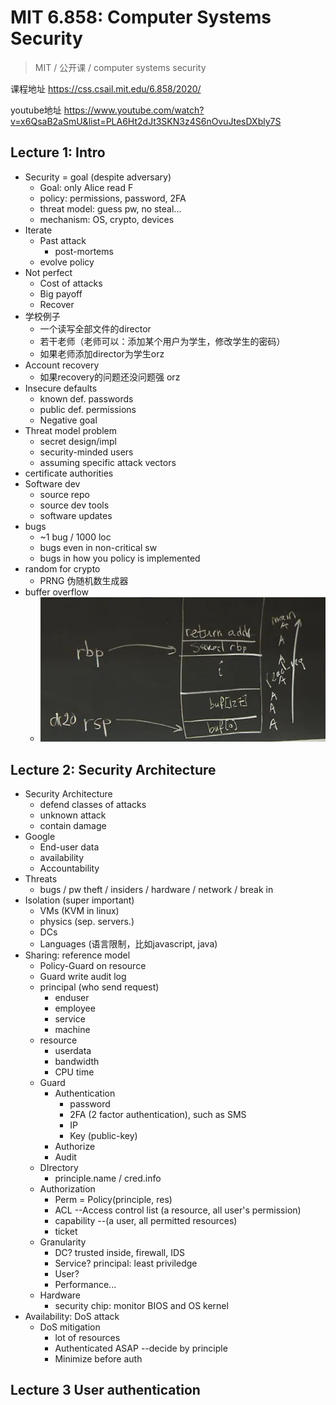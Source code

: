 # MIT 6.858: Computer Systems Security

> MIT / 公开课 / computer systems security

课程地址 https://css.csail.mit.edu/6.858/2020/

youtube地址 https://www.youtube.com/watch?v=x6QsaB2aSmU&list=PLA6Ht2dJt3SKN3z4S6nOvuJtesDXbly7S

## Lecture 1: Intro

- Security = goal (despite adversary)
  - Goal: only Alice read F
  - policy: permissions, password, 2FA
  - threat model: guess pw, no steal...
  - mechanism: OS, crypto, devices
- Iterate
  - Past attack
    - post-mortems
  - evolve policy
- Not perfect
  - Cost of attacks
  - Big payoff
  - Recover
- 学校例子
  - 一个读写全部文件的director
  - 若干老师（老师可以：添加某个用户为学生，修改学生的密码）
  - 如果老师添加director为学生orz
- Account recovery
  - 如果recovery的问题还没问题强 orz
- Insecure defaults
  - known def. passwords
  - public def. permissions
  - Negative goal
- Threat model problem
  - secret design/impl
  - security-minded users
  - assuming specific attack vectors
- certificate authorities
- Software dev
  - source repo
  - source dev tools
  - software updates
- bugs
  - ~1 bug / 1000 loc
  - bugs even in non-critical sw
  - bugs in how you policy is implemented
- random for crypto
  - PRNG 伪随机数生成器
- buffer overflow
  - ![image-20200813183926139](2020-08-13-044944.assets/image-20200813183926139.png)

## Lecture 2: Security Architecture

- Security Architecture
  - defend classes of attacks
  - unknown attack
  - contain damage
- Google
  - End-user data
  - availability
  - Accountability
- Threats
  - bugs / pw theft / insiders / hardware / network / break in
- Isolation (super important)
  - VMs (KVM in linux)
  - physics (sep. servers.)
  - DCs
  - Languages (语言限制，比如javascript, java)
- Sharing: reference model
  - Policy-Guard on resource
  - Guard write audit log
  - principal (who send request)
    - enduser
    - employee
    - service
    - machine
  - resource
    - userdata
    - bandwidth
    - CPU time
  - Guard
    - Authentication
      - password
      - 2FA (2 factor authentication), such as SMS
      - IP
      - Key (public-key)
    - Authorize
    - Audit 
  - DIrectory
    - principle.name / cred.info
  - Authorization
    - Perm = Policy(principle, res)
    - ACL  --Access control list (a resource, all user's permission)
    - capability --(a user, all permitted resources)
    - ticket
  - Granularity
    - DC? trusted inside, firewall, IDS
    - Service? principal: least priviledge
    - User?
    - Performance...
  - Hardware
    - security chip: monitor BIOS and OS kernel
- Availability: DoS attack
  - DoS mitigation
    - lot of resources
    - Authenticated ASAP --decide by principle
    - Minimize before auth

## Lecture 3 User authentication



